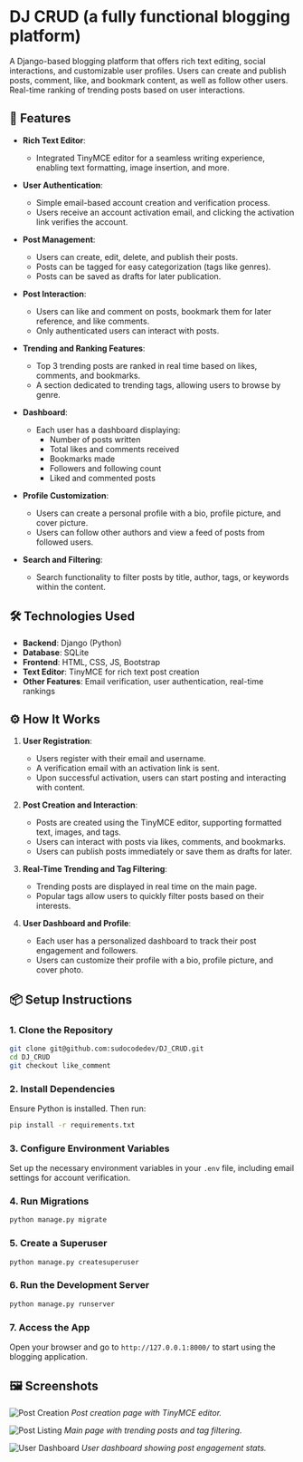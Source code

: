 # DJ CRUD (a fully functional blogging platform)

A Django-based blogging platform that offers rich text editing, social interactions, and customizable user profiles. Users can create and publish posts, comment, like, and bookmark content, as well as follow other users. Real-time ranking of trending posts based on user interactions.

## 🚀 Features

- **Rich Text Editor**:
  - Integrated TinyMCE editor for a seamless writing experience, enabling text formatting, image insertion, and more.

- **User Authentication**:
  - Simple email-based account creation and verification process.
  - Users receive an account activation email, and clicking the activation link verifies the account.

- **Post Management**:
  - Users can create, edit, delete, and publish their posts.
  - Posts can be tagged for easy categorization (tags like genres).
  - Posts can be saved as drafts for later publication.

- **Post Interaction**:
  - Users can like and comment on posts, bookmark them for later reference, and like comments.
  - Only authenticated users can interact with posts.

- **Trending and Ranking Features**:
  - Top 3 trending posts are ranked in real time based on likes, comments, and bookmarks.
  - A section dedicated to trending tags, allowing users to browse by genre.

- **Dashboard**:
  - Each user has a dashboard displaying:
    - Number of posts written
    - Total likes and comments received
    - Bookmarks made
    - Followers and following count
    - Liked and commented posts

- **Profile Customization**:
  - Users can create a personal profile with a bio, profile picture, and cover picture.
  - Users can follow other authors and view a feed of posts from followed users.

- **Search and Filtering**:
  - Search functionality to filter posts by title, author, tags, or keywords within the content.

## 🛠️ Technologies Used

- **Backend**: Django (Python)
- **Database**: SQLite
- **Frontend**: HTML, CSS, JS, Bootstrap
- **Text Editor**: TinyMCE for rich text post creation
- **Other Features**: Email verification, user authentication, real-time rankings

## ⚙️ How It Works

1. **User Registration**:
   - Users register with their email and username.
   - A verification email with an activation link is sent.
   - Upon successful activation, users can start posting and interacting with content.

2. **Post Creation and Interaction**:
   - Posts are created using the TinyMCE editor, supporting formatted text, images, and tags.
   - Users can interact with posts via likes, comments, and bookmarks.
   - Users can publish posts immediately or save them as drafts for later.

3. **Real-Time Trending and Tag Filtering**:
   - Trending posts are displayed in real time on the main page.
   - Popular tags allow users to quickly filter posts based on their interests.

4. **User Dashboard and Profile**:
   - Each user has a personalized dashboard to track their post engagement and followers.
   - Users can customize their profile with a bio, profile picture, and cover photo.

## 📦 Setup Instructions

### 1. Clone the Repository
```bash
git clone git@github.com:sudocodedev/DJ_CRUD.git
cd DJ_CRUD
git checkout like_comment
```

### 2. Install Dependencies
Ensure Python is installed. Then run:
```bash
pip install -r requirements.txt
```

### 3. Configure Environment Variables
Set up the necessary environment variables in your `.env` file, including email settings for account verification.

### 4. Run Migrations
```bash
python manage.py migrate
```

### 5. Create a Superuser
```bash
python manage.py createsuperuser
```

### 6. Run the Development Server
```bash
python manage.py runserver
```

### 7. Access the App
Open your browser and go to `http://127.0.0.1:8000/` to start using the blogging application.

## 🖼️ Screenshots

![Post Creation](screenshots/post-creation.png)
*Post creation page with TinyMCE editor.*

![Post Listing](screenshots/post-listing.png)
*Main page with trending posts and tag filtering.*

![User Dashboard](screenshots/user-dashboard.png)
*User dashboard showing post engagement stats.*
